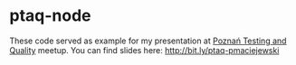 # ptaq-node 

These code served as example for my presentation at [Poznań Testing and Quality](http://ptaq.org) meetup.
You can find slides here: http://bit.ly/ptaq-pmaciejewski
